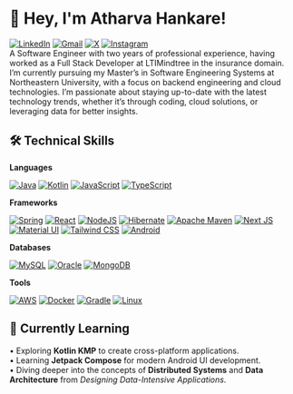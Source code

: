 # 👋 Hey, I'm Atharva Hankare!
[![LinkedIn](https://img.shields.io/badge/linkedin-%230077B5.svg?style=for-the-badge&logo=linkedin&logoColor=white)](https://www.linkedin.com/in/atharva-hankare/) 
[![Gmail](https://img.shields.io/badge/Mail-D14836?style=for-the-badge&logo=gmail&logoColor=white)](mailto:atharva.hankare09@gmail.com) 
[![X](https://img.shields.io/badge/X-%23000000.svg?style=for-the-badge&logo=X&logoColor=white)](https://x.com/AtharvaHankare) 
[![Instagram](https://img.shields.io/badge/Instagram-%23E4405F.svg?style=for-the-badge&logo=Instagram&logoColor=white)](https://www.instagram.com/atharvah09)
<br>
A Software Engineer with two years of professional experience, having worked as a Full Stack Developer at LTIMindtree in the insurance domain. I’m currently pursuing my Master’s in Software Engineering Systems at Northeastern University, with a focus on backend engineering and cloud technologies. I’m passionate about staying up-to-date with the latest technology trends, whether it’s through coding, cloud solutions, or leveraging data for better insights.

## 🛠️ Technical Skills
**Languages**

[![Java](https://img.shields.io/badge/java-%23ED8B00.svg?style=for-the-badge&logo=openjdk&logoColor=white)](https://docs.oracle.com/en/java/) [![Kotlin](https://img.shields.io/badge/kotlin-%237F52FF.svg?style=for-the-badge&logo=kotlin&logoColor=white)](https://kotlinlang.org/docs/home.html) [![JavaScript](https://img.shields.io/badge/javascript-%23323330.svg?style=for-the-badge&logo=javascript&logoColor=%23F7DF1E)](https://developer.mozilla.org/en-US/docs/Web/JavaScript)  [![TypeScript](https://img.shields.io/badge/typescript-%23007ACC.svg?style=for-the-badge&logo=typescript&logoColor=white)](https://www.typescriptlang.org/docs/)

**Frameworks**

[![Spring](https://img.shields.io/badge/spring-%236DB33F.svg?style=for-the-badge&logo=spring&logoColor=white)](https://docs.spring.io/spring-framework/docs/current/reference/html/) [![React](https://img.shields.io/badge/react-%2320232a.svg?style=for-the-badge&logo=react&logoColor=%2361DAFB)](https://reactjs.org/docs/getting-started.html) [![NodeJS](https://img.shields.io/badge/node.js-6DA55F?style=for-the-badge&logo=node.js&logoColor=white)](https://nodejs.org/en/docs/) [![Hibernate](https://img.shields.io/badge/Hibernate-59666C?style=for-the-badge&logo=Hibernate&logoColor=white)](https://hibernate.org/orm/documentation/) [![Apache Maven](https://img.shields.io/badge/Apache%20Maven-C71A36?style=for-the-badge&logo=Apache%20Maven&logoColor=white)](https://maven.apache.org/guides/) [![Next JS](https://img.shields.io/badge/Next-black?style=for-the-badge&logo=next.js&logoColor=white)](https://nextjs.org/docs) [![Material UI](https://img.shields.io/badge/Material%20UI-007FFF?style=for-the-badge&logo=mui&logoColor=white)](https://mui.com/material-ui/getting-started/overview/) [![Tailwind CSS](https://img.shields.io/badge/Tailwind%20CSS-06B6D4.svg?style=for-the-badge&logo=tailwind-css&logoColor=white)](https://tailwindcss.com/docs) [![Android](https://img.shields.io/badge/Android-3DDC84?style=for-the-badge&logo=android&logoColor=white)](https://developer.android.com/docs)

**Databases**

[![MySQL](https://img.shields.io/badge/mysql-4479A1.svg?style=for-the-badge&logo=mysql&logoColor=white)](https://dev.mysql.com/doc/)  [![Oracle](https://img.shields.io/badge/Oracle-F80000?style=for-the-badge&logo=oracle&logoColor=white)](https://docs.oracle.com/en/)  [![MongoDB](https://img.shields.io/badge/MongoDB-%234ea94b.svg?style=for-the-badge&logo=mongodb&logoColor=white)](https://www.mongodb.com/docs/)

**Tools**

[![AWS](https://img.shields.io/badge/AWS-%23FF9900.svg?style=for-the-badge&logo=amazon-aws&logoColor=white)](https://docs.aws.amazon.com/)  [![Docker](https://img.shields.io/badge/docker-%230db7ed.svg?style=for-the-badge&logo=docker&logoColor=white)](https://docs.docker.com/)  [![Gradle](https://img.shields.io/badge/Gradle-02303A.svg?style=for-the-badge&logo=Gradle&logoColor=white)](https://docs.gradle.org/current/userguide/userguide.html)  [![Linux](https://img.shields.io/badge/Linux-FCC624?style=for-the-badge&logo=linux&logoColor=black)](https://linux.die.net/)

## 🌱 Currently Learning
• Exploring **Kotlin KMP** to create cross-platform applications.
<br>
• Learning **Jetpack Compose** for modern Android UI development.
<br>
• Diving deeper into the concepts of **Distributed Systems** and **Data Architecture** from *Designing Data-Intensive Applications*.
